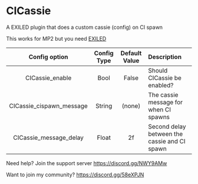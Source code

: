 # CICassie
A EXILED plugin that does a custom cassie (config) on CI spawn

This works for MP2 but you need [EXILED](https://github.com/galaxy119/EXILED)

Config option | Config Type | Default Value | Description
:---: | :---: | :---: | :------
CICassie_enable | Bool | False | Should CICassie be enabled? 
CICassie_cispawn_message | String | (none) | The cassie message for when CI spawns
CICassie_message_delay | Float | 2f | Second delay between the cassie and CI spawn


Need help? Join the support server https://discord.gg/NWY9AMw

Want to join my community?  https://discord.gg/58eXPJN
